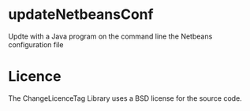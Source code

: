 # updateNetbeansConf
Updte with a Java program on the command line the Netbeans configuration file

# Licence
The ChangeLicenceTag Library uses a BSD license for the source code.
